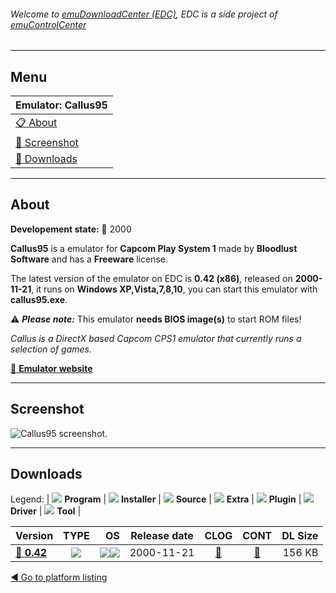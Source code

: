 ###### Welcome to [emuDownloadCenter (EDC)](https://github.com/PhoenixInteractiveNL/emuDownloadCenter/wiki/), EDC is a side project of [emuControlCenter](https://github.com/PhoenixInteractiveNL/emuControlCenter/wiki/)
***
## Menu
| **Emulator: Callus95** |
|:---------|
| [:clipboard: About](#about) |
| [:sunrise: Screenshot](#screenshot) |
| [:floppy_disk: Downloads](#downloads) |
***
## About
**Developement state:** :red_circle: 2000

**Callus95** is a emulator for **Capcom Play System 1** made by **Bloodlust Software** and has a **Freeware** license.

The latest version of the emulator on EDC is **0.42 (x86)**, released on **2000-11-21**, it runs on **Windows XP,Vista,7,8,10**, you can start this emulator with **callus95.exe**.

:warning: _**Please note:**_ This emulator **needs BIOS image(s)** to start ROM files!

_Callus is a DirectX based Capcom CPS1 emulator that currently runs a selection of games._

[:link: **Emulator website**](http://bloodlust.zophar.net/Callus/callus.html)
***
## Screenshot
![](https://raw.githubusercontent.com/PhoenixInteractiveNL/emuDownloadCenter/master/hooks/callus/emulator_screen_01.jpg "Callus95 screenshot.")
***
## Downloads
Legend: | 
![](https://raw.githubusercontent.com/wiki/PhoenixInteractiveNL/emuDownloadCenter/images_misc/icon_program_24.png) **Program** | 
![](https://raw.githubusercontent.com/wiki/PhoenixInteractiveNL/emuDownloadCenter/images_misc/icon_installer_24.png) **Installer** | 
![](https://raw.githubusercontent.com/wiki/PhoenixInteractiveNL/emuDownloadCenter/images_misc/icon_source_code_24.png) **Source** | 
![](https://raw.githubusercontent.com/wiki/PhoenixInteractiveNL/emuDownloadCenter/images_misc/icon_extra_24.png) **Extra** | 
![](https://raw.githubusercontent.com/wiki/PhoenixInteractiveNL/emuDownloadCenter/images_misc/icon_plugin_24.png) **Plugin** | 
![](https://raw.githubusercontent.com/wiki/PhoenixInteractiveNL/emuDownloadCenter/images_misc/icon_driver_24.png) **Driver** | 
![](https://raw.githubusercontent.com/wiki/PhoenixInteractiveNL/emuDownloadCenter/images_misc/icon_tool_24.png) **Tool** | 
 
| Version | TYPE | OS | Release date | CLOG | CONT | DL Size |
|:--------|:----:|---:|:------------:|:----:|:----:|--------:|
| [:floppy_disk: **0.42**](https://github.com/PhoenixInteractiveNL/edc-repo0003/raw/master/callus/0.42.7z) | ![](https://raw.githubusercontent.com/wiki/PhoenixInteractiveNL/emuDownloadCenter/images_misc/icon_program_24.png) | ![](https://raw.githubusercontent.com/wiki/PhoenixInteractiveNL/emuDownloadCenter/images_misc/logo_windows_24.png)![](https://raw.githubusercontent.com/wiki/PhoenixInteractiveNL/emuDownloadCenter/images_misc/icon_32-bit_24.png) | 2000-11-21 | [:page_facing_up:](https://github.com/PhoenixInteractiveNL/edc-repo0003/blob/master/callus/0.42_changelog.txt) | [:mag_right:](https://github.com/PhoenixInteractiveNL/edc-repo0003/blob/master/callus/0.42_contents.txt) | 156 KB |

[:arrow_backward: Go to platform listing](https://github.com/PhoenixInteractiveNL/emuDownloadCenter/wiki/EDC-Platform-List)
